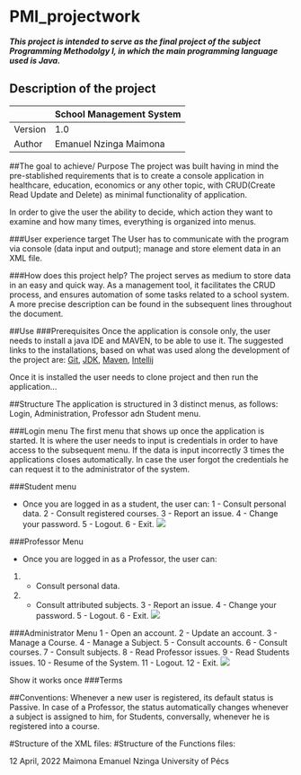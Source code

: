 # PMI_projectwork

_**This project is intended to serve as the final project of the subject Programming Methodolgy I, in which the main programming language used is Java.**_

## Description of the project

| |  School Management System |
| ----- |------------------------|
| Version | 1.0                    |
| Author | Emanuel Nzinga Maimona |



##The goal to achieve/ Purpose
The project was built having in mind the pre-stablished requirements that is to create a console application in healthcare, education, economics or any other topic, with CRUD(Create Read Update and Delete) as minimal functionality of application.

In order to give the user the ability to decide, which action they want to examine and how many times, everything is organized into menus.

###User experience target
 The User has to communicate with the program via console (data input and output);  manage and store element data in an XML file.

###How does this project help?
The project serves as medium to store data in an easy and quick way. As a management tool, it facilitates the CRUD process, and ensures automation of some tasks related to a school system. A more precise description can be found in the subsequent lines throughout the document.


##Use
###Prerequisites
Once the application is console only, the user needs to install a java IDE and MAVEN, to be able to use it. The suggested links to the installations, based on what was used along the development of the project are:
[Git](https://git-scm.com/download/win),
[JDK](https://www.oracle.com/java/technologies/downloads/),
[Maven](https://maven.apache.org/download.cgi),
[Intellij](https://www.jetbrains.com/idea/download/#section=windows)

Once it is installed the user needs to clone project and then run the application...

##Structure
The application is structured in 3 distinct menus, as follows: Login, Administration, Professor adn Student menu.

###Login menu
The first menu that shows up once the application is started. It is where the user needs to input is credentials in order to have access to the subsequent menu.
If the data is input incorrectly 3 times the applications closes automatically. In case the user forgot the credentials he can request it to the administrator of the system.

###Student menu
- Once you are logged in as a student, the user can:
  1 - Consult personal data.
  2 - Consult registered courses.
  3 - Report an issue.
  4 - Change your password.
  5 - Logout.
  6 - Exit.
![](../PMI_projectwork/src/main/resources/img/student.png)


###Professor Menu
- Once you are logged in as a Professor, the user can:
1. - Consult personal data.
2. - Consult attributed subjects.
3 - Report an issue.
4 - Change your password.
5 - Logout.
6 - Exit.
![](../PMI_projectwork/src/main/resources/img/professor.png)

###Administrator Menu
1 - Open an account.
2 - Update an account.
3 - Manage a Course.
4 - Manage a Subject.
5 - Consult accounts.
6 - Consult courses.
7 - Consult subjects.
8 - Read Professor issues.
9 - Read Students issues.
10 - Resume of the System.
11 - Logout.
12 - Exit.
![](../PMI_projectwork/src/main/resources/img/admin.png)


Show it works once
###Terms

##Conventions:
Whenever a new user is registered, its default status is Passive. In case of a Professor, the status automatically changes whenever a subject is assigned to him, for Students, conversally, whenever he is registered into a course.

#Structure of the XML files:
#Structure of the Functions files:


12 April, 2022 
Maimona Emanuel Nzinga
University of Pécs